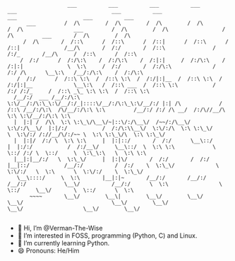 
```
                   ___          ___          ___          ___          ___                              ___          ___                   ___                     ___          ___     
      ___         /  /\        /  /\        /  /\        /  /\        /  /\                ___         /  /\        /  /\                 /  /\         ___       /  /\        /  /\    
     /  /\       /  /::\      /  /::\      /  /::|      /  /::\      /  /::|              /__/\       /  /:/       /  /::\               /  /:/_       /__/\     /  /::\      /  /::\   
    /  /:/      /  /:/\:\    /  /:/\:\    /  /:|:|     /  /:/\:\    /  /:|:|              \  \:\     /  /:/       /  /:/\:\             /  /:/ /\      \__\:\   /__/:/\:\    /  /:/\:\  
   /  /:/      /  /::\ \:\  /  /::\ \:\  /  /:/|:|__  /  /::\ \:\  /  /:/|:|__             \__\:\   /  /::\ ___  /  /::\ \:\           /  /:/ /:/_     /  /::\ _\_ \:\ \:\  /  /::\ \:\ 
  /__/:/  ___ /__/:/\:\ \:\/__/:/\:\_\:\/__/:/_|::::\/__/:/\:\_\:\/__/:/ |:| /\            /  /::\ /__/:/\:\  /\/__/:/\:\ \:\         /__/:/ /:/ /\ __/  /:/\//__/\ \:\ \:\/__/:/\:\ \:\
  |  |:| /  /\\  \:\ \:\_\/\__\/~|::\/:/\__\/  /~~/:/\__\/  \:\/:/\__\/  |:|/:/           /  /:/\:\\__\/  \:\/:/\  \:\ \:\_\/         \  \:\/:/ /://__/\/:/~~ \  \:\ \:\_\/\  \:\ \:\_\/
  |  |:|/  /:/ \  \:\ \:\     |  |:|::/       /  /:/      \__\::/     |  |:/:/           /  /:/__\/     \__\::/  \  \:\ \:\            \  \::/ /:/ \  \::/     \  \:\_\:\   \  \:\ \:\  
  |__|:|__/:/   \  \:\_\/     |  |:|\/       /  /:/       /  /:/      |__|::/           /__/:/          /  /:/    \  \:\_\/             \  \:\/:/   \  \:\      \  \:\/:/    \  \:\_\/  
   \__\::::/     \  \:\       |__|:|~       /__/:/       /__/:/       /__/:/            \__\/          /__/:/      \  \:\                \  \::/     \__\/       \  \::/      \  \:\    
       ~~~~       \__\/        \__\|        \__\/        \__\/        \__\/                            \__\/        \__\/                 \__\/                   \__\/        \__\/    


 ```                                                                                                                        



- 👋 Hi, I’m @Verman-The-Wise
- 👀 I’m interested in FOSS, programming (Python, C) and Linux.
- 🌱 I’m currently learning Python.
- 😄 Pronouns: He/Him
